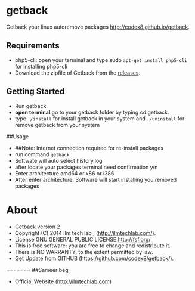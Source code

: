 getback
=======

Getback your linux autoremove packages 
http://codex8.github.io/getback. 


## Requirements

* php5-cli: open your terminal and type sudo `apt-get install php5-cli` for installing php5-cli
* Download the zipfile of Getback from the [releases](https://github.com/codex8/getback/archive/master.zip).



## Getting Started
* Run getback
* **open terminal** go to your getback folder by typing cd getback.
* type `./install` for install getback in your system and `./uninstall` for remove getback from your system

##Usage
* ##Note: Internet connection required for re-install packages
* run command `getback` 
* Softwate will auto select history.log  
* after locate your packages terminal need confirmation y/n
* Enter architecture amd64 or x86 or i386
* After enter architecture. Software will start installing you removed packages


About
==========

* Getback version 2
* Copyright (C) 2014 Ilm tech lab , (http://ilmtechlab.com/).
* License GNU GENERAL PUBLIC LICENSE  <http://fsf.org/>
* This is free software: you are free to change and redistribute it.
* There is NO WARRANTY, to the extent permitted by law.
* Get Update from GITHUB (https://github.com/codex8/getback/).

 
=======
##Sameer beg

* Official Website (http://ilmtechlab.com) 

